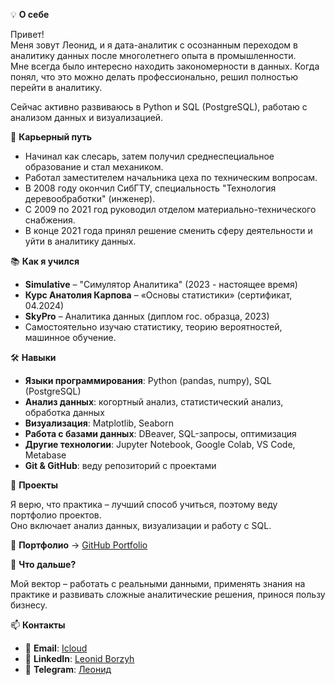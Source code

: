 💡 **О себе**  

Привет!  
Меня зовут Леонид, и я дата-аналитик с осознанным переходом в аналитику данных после многолетнего опыта в промышленности.  
Мне всегда было интересно находить закономерности в данных. Когда понял, что это можно делать профессионально, решил полностью перейти в аналитику.  

Сейчас активно развиваюсь в Python и SQL (PostgreSQL), работаю с анализом данных и визуализацией.  

🚀 **Карьерный путь**  

- Начинал как слесарь, затем получил среднеспециальное образование и стал механиком.  
- Работал заместителем начальника цеха по техническим вопросам.  
- В 2008 году окончил СибГТУ, специальность "Технология деревообработки" (инженер).  
- С 2009 по 2021 год руководил отделом материально-технического снабжения.  
- В конце 2021 года принял решение сменить сферу деятельности и уйти в аналитику данных.  

📚 **Как я учился**  

- **Simulative** – "Симулятор Аналитика" (2023 - настоящее время)  
- **Курс Анатолия Карпова** – «Основы статистики» (сертификат, 04.2024)  
- **SkyPro** – Аналитика данных (диплом гос. образца, 2023)  
- Самостоятельно изучаю статистику, теорию вероятностей, машинное обучение.  

🛠 **Навыки**  

- **Языки программирования**: Python (pandas, numpy), SQL (PostgreSQL)  
- **Анализ данных**: когортный анализ, статистический анализ, обработка данных  
- **Визуализация**: Matplotlib, Seaborn  
- **Работа с базами данных**: DBeaver, SQL-запросы, оптимизация  
- **Другие технологии**: Jupyter Notebook, Google Colab, VS Code, Metabase  
- **Git & GitHub**: веду репозиторий с проектами  

📌 **Проекты**  

Я верю, что практика – лучший способ учиться, поэтому веду портфолио проектов.  
Оно включает анализ данных, визуализации и работу с SQL.  

🔗 **Портфолио** → [GitHub Portfolio](https://github.com/leonboroz/Portfolio)  

🎯 **Что дальше?**  

Мой вектор – работать с реальными данными, применять знания на практике и развивать сложные аналитические решения, принося пользу бизнесу.  

📫 **Контакты**  

- 📩 **Email**: [Icloud](mailto:borozyakll@icloud.com)  
- 🔗 **LinkedIn**: [Leonid Borzyh](https://www.linkedin.com/feed/) 
- 📨 **Telegram**: [Леонид](https://t.me/Leonid_Borzyh)  




